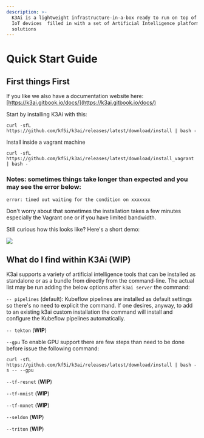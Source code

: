 ```yaml
---
description: >-
  K3Ai is a lightweight infrastructure-in-a-box ready to run on top of edge and
  IoT devices  filled in with a set of Artificial Intelligence platforms and
  solutions
---
```


# Quick Start Guide

## First things First

If you like we also have a documentation website here: [https://k3ai.gitbook.io/docs/](https://k3ai.gitbook.io/docs/)

Start by installing K3Ai with this:

```text
curl -sfL https://github.com/kf5i/k3ai/releases/latest/download/install | bash -
```

Install inside a vagrant machine

```text
curl -sfL https://github.com/kf5i/k3ai/releases/latest/download/install_vagrant | bash -
```

### **Notes: sometimes things take longer than expected and you may see the error below:**

```text
error: timed out waiting for the condition on xxxxxxx
```

Don't worry about that sometimes the installation takes a few minutes especially the Vagrant one or if you have limited bandwidth.

Still curious how this looks like? Here's a short demo:

![](.gitbook/assets/aio.gif)

## What do I find within K3Ai \(WIP\)

K3ai supports a variety of artificial intelligence tools that can be installed as standalone or as a bundle from directly from the command-line. The actual list may be run adding the below options after `k3ai server` the command:

`-- pipelines` \(default\): Kubeflow pipelines are installed as default settings so there's no need to explicit the command. If one desires, anyway, to add to an existing k3ai custom installation the command will install and configure the Kubeflow pipelines automatically.

`-- tekton` \(**WIP**\)

`--gpu` To enable GPU support  there are few steps than need to be done before issue the following command:

```text
curl -sfL https://github.com/kf5i/k3ai/releases/latest/download/install | bash -s -- --gpu
```

`--tf-resnet` \(**WIP**\)

`--tf-mnist` \(**WIP**\)

`--tf-mxnet` \(**WIP**\)

`--seldon` \(**WIP**\)

`--triton` \(**WIP**\)

